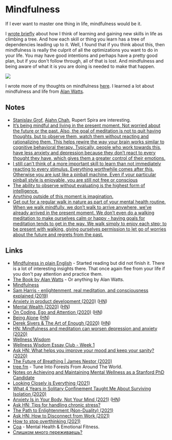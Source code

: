 # Mindfulness

If I ever want to master one thing in life, mindfulness would be it.

I [wrote briefly](https://medium.com/@nikitavoloboev/the-root-of-it-all-9b6ab6a77e1d) about how I think of learning and gaining new skills in life as climbing a tree. And how each skill or thing you learn has a tree of dependencies leading up to it. Well, I found that if you think about this, then mindfulness is really the culprit of all the optimizations you want to do in your life. You may have good intentions and perhaps have a pretty good plan, but if you don't follow through, all of that is lost. And mindfulness and being aware of what it is you are doing is needed to make that happen.

![](https://www.waterfordcounselingservices.com/wp-content/uploads/2015/10/mindfull.jpg)

I wrote more of my thoughts on mindfulness [here](meditation.md). I learned a lot about mindfulness and life from [Alan Watts](../humans/alan-watts.md).

## Notes

- [Stanislav Grof](http://en.wikipedia.org/wiki/Stanislav_Grof), [Ajahn Chah](http://en.wikipedia.org/wiki/Ajahn_Chah), Rupert Spira are interesting.
- [It’s being mindful and living in the present moment. Not worried about the future or the past. Also, the goal of meditation is not to quit having thoughts, but to observe them, watch them without reacting and rationalizing them. This helps rewire the way your brain works similar to cognitive behavioral therapy. Typically, people who work towards this, have less anxiety and depression because they don’t react to every thought they have, which gives them a greater control of their emotions.](https://www.reddit.com/r/RationalPsychonaut/comments/fsjp6s/in_the_psychedelic_community_its_insinuated_that/)
- [I still can't think of a more important skill to learn than not immediately reacting to every stimulus. Everything worthwhile comes after this. Otherwise you are just like a pinball machine. Even if your particular pinball style is enjoyable, you are still not free or conscious](https://twitter.com/KevinDMackay/status/1372231092858720261)
- [The ability to observe without evaluating is the highest form of intelligence.](https://twitter.com/stephsmithio/status/1388574607527931904)
- [Anything outside of this moment is imagination.](https://www.reddit.com/r/Psychonaut/comments/n88ll1/holy_sht/)
- [Get out for a regular walk in nature as part of your mental health routine. When we walk mindfully, we don’t walk to arrive anywhere, we’ve already arrived in the present moment. We don’t even do a walking meditation to make ourselves calm or happy - having goals for meditation tends to get in the way. We walk simply to enjoy each step; to be present with walking, giving ourselves permission to let go of worries about the future and regrets from the past.](https://www.reddit.com/r/Meditation/comments/nczwzx/get_out_for_a_regular_walk_in_nature_as_part_of/)

## Links

- [Mindfulness in plain English](http://misc.equanimity.info/downloads/mindfulness_in_plain_english.pdf) - Started reading but did not finish it. There is a lot of interesting insights there. That once again flee from your life if you don't pay attention and practice them.
- [The Book by Alan Watts](http://www.freespiritualebooks.com/uploads/5/0/5/8/50589505/the-book-on-the-taboo-against-knowing-who-you-are-by-alan-watts.pdf) - Or anything by Alan Watts.
- [Mindfulness](https://brandur.org/fragments/mindfulness)
- [Sam Harris - enlightenment, real meditation, and consciousness explained (2019)](https://overcast.fm/+RxHHyjxgA)
- [Anxiety in product development (2020)](https://andreschweighofer.com/agile/anxiety-in-product-development/) ([HN](https://news.ycombinator.com/item?id=23415922))
- [Mental Wealth (2020)](https://jjbeshara.com/2020/06/04/mental-wealth/) ([HN](https://news.ycombinator.com/item?id=23426189))
- [On Coding, Ego and Attention (2020)](https://josebrowne.com/on-coding-ego-and-attention/) ([HN](https://news.ycombinator.com/item?id=23526417))
- [Being Alone](https://www.ankit.fyi/being-alone) ([HN](https://news.ycombinator.com/item?id=23592161))
- [Derek Sivers & The Art of Enough (2020)](https://brendancahill.io/brensblog/dereksivers) ([HN](https://news.ycombinator.com/item?id=24020263))
- [HN: Mindfulness and meditation can worsen depression and anxiety (2020)](https://news.ycombinator.com/item?id=24185710)
- [Wellness Wisdom](https://wellnesswisdom.substack.com/)
- [Wellness Wisdom Essay Club - Week 1](https://docs.google.com/document/d/1W5m2qVAvrmodXv10ATWhfwSLZNNtysFyygtZes3-xH0/edit)
- [Ask HN: What helps you improve your mood and keep your sanity? (2020)](https://news.ycombinator.com/item?id=25099731)
- [The Future of Breathing | James Nestor (2020)](https://www.youtube.com/watch?v=5vQ0PM7A764)
- [tree.fm](https://www.tree.fm/) - Tune Into Forests From Around The World.
- [Notes on Achieving and Maintaining Mental Wellness as a Stanford PhD Candidate](https://docs.google.com/document/d/1Q0CtPEONRQTimjz9fiuiBwedDFOTYsfyA7ntFaq84Js/edit#heading=h.j6ht6j6d4j5z)
- [Looking Closely is Everything (2021)](https://craigmod.com/essays/looking_closely/)
- [What 4 Years in Solitary Confinement Taught Me About Surviving Isolation (2020)](https://humanparts.medium.com/8ight-things-i-learned-in-solitary-confiment-that-will-help-you-keep-calm-during-the-coronavirus-a5a253c2fe7e)
- [Anxiety Is in Your Body, Not Your Mind (2021)](https://elemental.medium.com/anxiety-is-in-your-body-not-your-mind-93031abd14eb) ([HN](https://news.ycombinator.com/item?id=26774145))
- [Ask HN: Tips for handling chronic stress?](https://news.ycombinator.com/item?id=26859401)
- [The Path to Enlightenment (Non-Duality) (2021)](https://www.youtube.com/watch?v=FuhvJpTh0eQ)
- [Ask HN: How to Disconnect from Work (2021)](https://news.ycombinator.com/item?id=27326607)
- [How to stop overthinking (2021)](https://psyche.co/guides/how-to-stop-overthinking-with-help-from-metacognitive-strategies)
- [Coa](https://www.joincoa.com/) - Mental Health & Emotional Fitness.
- [Слишком много переживаешь?](https://www.youtube.com/watch?v=FgNUX99qhP8)
